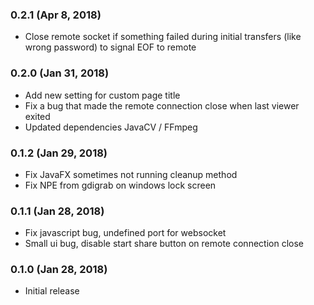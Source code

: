 ### 0.2.1 (Apr 8, 2018)
* Close remote socket if something failed during initial transfers (like wrong password)
to signal EOF to remote

### 0.2.0 (Jan 31, 2018)
* Add new setting for custom page title
* Fix a bug that made the remote connection close when last viewer exited
* Updated dependencies JavaCV / FFmpeg

### 0.1.2 (Jan 29, 2018)
* Fix JavaFX sometimes not running cleanup method
* Fix NPE from gdigrab on windows lock screen

### 0.1.1 (Jan 28, 2018)
* Fix javascript bug, undefined port for websocket
* Small ui bug, disable start share button on remote connection close

### 0.1.0 (Jan 28, 2018)
* Initial release
